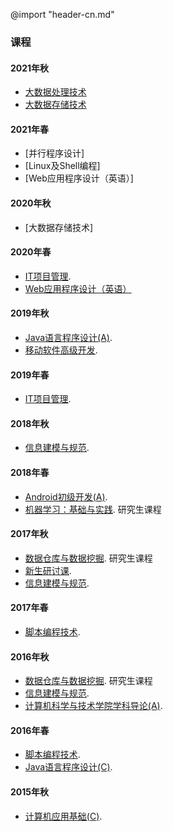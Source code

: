 @import "header-cn.md"

### 课程

#### 2021年秋

- [大数据处理技术](courses/2021Autumn-BigDataProcessingTechnology.html)
- [大数据存储技术](courses/2021Autumn-DataStorageTechnology.html)

#### 2021年春

- [并行程序设计]
- [Linux及Shell编程]
- [Web应用程序设计（英语）]

#### 2020年秋

- [大数据存储技术]

#### 2020年春

- [IT项目管理](courses/2020Spring-InformationTechnologyProjectManagement-cn.html). 
- [Web应用程序设计（英语）](courses/2020Spring-WebDevelopment.html)

#### 2019年秋

* [Java语言程序设计(A)](courses/2019Fall-JavaProgramming-cn.html). 
* [移动软件高级开发](courses/2019Fall-MobileSoftwareAdvancedDevelopment-cn.html). 

#### 2019年春
* [IT项目管理](courses/2019Spring-InformationTechnologyProjectManagement-cn.html). 

#### 2018年秋
* [信息建模与规范](courses/2018Fall-InformationModellingAndSpecification-cn.html). 

#### 2018年春
* [Android初级开发(A)](courses/2018Spring-AndroidProgramming-cn.html). 
* [机器学习：基础与实践](courses/2018Spring-MachineLearning-cn.html). 研究生课程

#### 2017年秋
* [数据仓库与数据挖掘](courses/2017Fall-DataMining-cn.html). 研究生课程
* [新生研讨课](courses/2017Fall-FreshmanSeminar-cn.html). 
* [信息建模与规范](courses/2017Fall-InformationModellingAndSpecification-cn.html). 

#### 2017年春
* [脚本编程技术](courses/2017Spring-ScriptProgramming-cn.html). 

#### 2016年秋
* [数据仓库与数据挖掘](courses/2016Fall-DataMining-cn.html). 研究生课程
* [信息建模与规范](courses/2016Fall-InformationModellingAndSpecification-cn.html). 
* [计算机科学与技术学院学科导论(A)](courses/2016Fall-IntroductionToSoftwareEngineering-cn.html). 

#### 2016年春
* [脚本编程技术](courses/2016Spring-ScriptProgramming-cn.html). 
* [Java语言程序设计(C)](courses/2016Spring-JavaProgramming-cn.html). 

#### 2015年秋
* [计算机应用基础(C)](courses/2015Fall-IntroductionToComputer-cn.html). 

